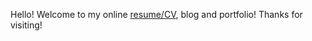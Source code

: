 Hello! Welcome to my online [resume/CV](https://gol3tron.github.io/cv), blog and portfolio! Thanks for visiting!
